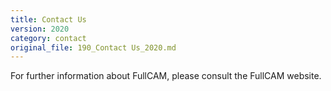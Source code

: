 ```yaml
---
title: Contact Us
version: 2020
category: contact
original_file: 190_Contact Us_2020.md
---
```


For further information about FullCAM, please consult the FullCAM website.
